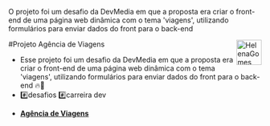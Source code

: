 
 O projeto foi um desafio da DevMedia em que a proposta era criar o front-end de uma página web dinâmica com o tema 'viagens', utilizando formulários para enviar dados do front para o back-end
 
 <div>
  <img align="right" src="https://user-images.githubusercontent.com/94927107/202288637-fc13dd57-c051-48dd-ba02-870c9ef26267.png" alt="HelenaGomes" width="50px">
</div>

#Projeto Agência de Viagens 

- Esse projeto foi um desafio da DevMedia em que a proposta era criar o front-end de uma página web dinâmica com o tema 'viagens', utilizando formulários para enviar dados do front para o back-end  🔥🚀 
- #️⃣desafios #️⃣carreira dev
* **[Agência de Viagens](https://helena-lujan-gomes.github.io/projeto-agencia-de-viagens/)**



